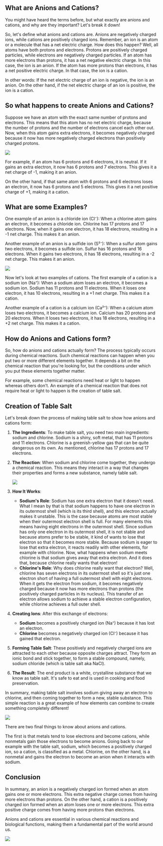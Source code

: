 ## What are Anions and Cations?

You might have heard the terms before, but what exactly are anions and cations, and why are they important? Let's break it down!

So, let's define what anions and cations are. Anions are negatively charged ions, while cations are positively charged ions. Remember, an ion is an atom or a molecule that has a net electric charge. How does this happen? Well, all atoms have both protons and electrons. Protons are positively charged particles, while electrons are negatively charged particles. If an atom has more electrons than protons, it has a net negative electric charge. In this case, the ion is an anion. If the atom has more protons than electrons, it has a net positive electric charge. In that case, the ion is a cation.

In other words: If the net electric charge of an ion is negative, the ion is an anion. On the other hand, if the net electric charge of an ion is positive, the ion is a cation.

## So what happens to create Anions and Cations?

Suppose we have an atom with the exact same number of protons and electrons. This means that this atom has no net electric charge, because the number of protons and the number of electrons cancel each other out. Now, when this atom gains extra electrons, it becomes negatively charged because it now has more negatively charged electrons than positively charged protons.

![](/images/001%20Anions%20and%20Cations/Chemistry%20Lessons%201%20Movie%20for%20High%20School.jpg)

For example, if an atom has 6 protons and 6 electrons, it is neutral. If it gains an extra electron, it now has 6 protons and 7 electrons. This gives it a net charge of -1, making it an anion.

On the other hand, if that same atom with 6 protons and 6 electrons loses an electron, it now has 6 protons and 5 electrons. This gives it a net positive charge of +1, making it a cation.

## What are some Examples?

One example of an anion is a chloride ion (Cl⁻): When a chlorine atom gains an electron, it becomes a chloride ion. Chlorine has 17 protons and 17 electrons. Now, when it gains one electron, it has 18 electrons, resulting in a -1 net charge. This makes it an anion.

Another example of an anion is a sulfide ion (S²⁻): When a sulfur atom gains two electrons, it becomes a sulfide ion. Sulfur has 16 protons and 16 electrons. When it gains two electrons, it has 18 electrons, resulting in a -2 net charge. This makes it an anion.

![](/images/001%20Anions%20and%20Cations/Anions%20vs%20Cations%20Crash%20Course%20for%20Class%2011%20Test.jpg)

Now let's look at two examples of cations.
The first example of a cation is a sodium ion (Na⁺): When a sodium atom loses an electron, it becomes a sodium ion. Sodium has 11 protons and 11 electrons. When it loses one electron, it has 10 electrons, resulting in a +1 net charge. This makes it a cation.

Another example of a cation is a calcium ion (Ca²⁺): When a calcium atom loses two electrons, it becomes a calcium ion. Calcium has 20 protons and 20 electrons. When it loses two electrons, it has 18 electrons, resulting in a +2 net charge. This makes it a cation.

## How do Anions and Cations form?

So, how do anions and cations actually form?
The process typically occurs during chemical reactions. Such chemical reactions can happen when you put two or more different elements together. It depends a bit on the chemical reaction that you're looking for, but the conditions under which you put these elements together matter.

For example, some chemical reactions need heat or light to happen whereas others don't. An example of a chemical reaction that does not require heat or light to happen is the creation of table salt.

## Creation of Table Salt

Let's break down the process of making table salt to show how anions and cations form:

1. **The Ingredients**: To make table salt, you need two main ingredients: sodium and chlorine. Sodium is a shiny, soft metal, that has 11 protons and 11 electrons. Chlorine is a greenish-yellow gas that can be quite dangerous on its own. As mentioned, chlorine has 17 protons and 17 electrons.

2. **The Reaction**: When sodium and chlorine come together, they undergo a chemical reaction. This means they interact in a way that changes their properties and forms a new substance, namely table salt.

   ![](/images/001%20Anions%20and%20Cations/Anions%20and%20Cations%20with%20practical%20Chemistry%20Analysis.jpg)

3. **How It Works**:
   - **Sodium's Role**: Sodium has one extra electron that it doesn't need. What I mean by that is that sodium happens to have one electron in its outermost shell (which is its third shell), and this electron actually makes it unstable. This is the case because atoms are most stable when their outermost electron shell is full. For many elements this means having eight electrons in the outermost shell. Since sodium has only one electron in its outermost shell, it is not stable and because atoms prefer to be stable, it kind of wants to lose that electron so that it becomes more stable. Because sodium is eager to lose that extra electron, it reacts readily with other elements, for example with chlorine. Now, what happens when sodium meets chlorine is that sodium gives away that extra electron. And it does that, because chlorine really wants that electron!
   - **Chlorine's Role**: Why does chlorine really want that electron? Well, chlorine has seven electrons in its outermost shell so it's just one electron short of having a full outermost shell with eight electrons. When it gets the electron from sodium, it becomes negatively charged because it now has more electrons than protons (the positively charged particles in its nucleus). This transfer of an electron allows sodium to achieve a stable electron configuration, while chlorine achieves a full outer shell.

4. **Creating Ions**: After this exchange of electrons:
   - **Sodium** becomes a positively charged ion (Na⁺) because it has lost an electron.
   - **Chlorine** becomes a negatively charged ion (Cl⁻) because it has gained that electron.

5. **Forming Table Salt**: These positively and negatively charged ions are attracted to each other because opposite charges attract. They form an ionic bond and stick together, to form a stable compound, namely, sodium chloride (which is table salt aka NaCl).

6. **The Result**: The end product is a white, crystalline substance that we know as table salt. It's safe to eat and is used in cooking and food preservation.

In summary, making table salt involves sodium giving away an electron to chlorine, and then coming together to form a new, stable substance. This simple reaction is a great example of how elements can combine to create something completely different!

![](/images/001%20Anions%20and%20Cations/Chemistry%20Experiments%20and%20Crash%20Course%20Lessons.jpg)

There are two final things to know about anions and cations.

The first is that metals tend to lose electrons and become cations, while nonmetals gain those electrons to become anions. Going back to our example with the table salt, sodium, which becomes a positively charged ion, so a cation, is classified as a metal. Chlorine, on the other hand, is a nonmetal and gains the electron to become an anion when it interacts with sodium.

## Conclusion

In summary, an anion is a negatively charged ion formed when an atom gains one or more electrons. This extra negative charge comes from having more electrons than protons. On the other hand, a cation is a positively charged ion formed when an atom loses one or more electrons. This extra positive charge comes from having more protons than electrons.

Anions and cations are essential in various chemical reactions and biological functions, making them a fundamental part of the world around us.

![](/images/001%20Anions%20and%20Cations/Anions%20and%20Cations%20Explained%20for%20Class%209%20and%2010.jpg)